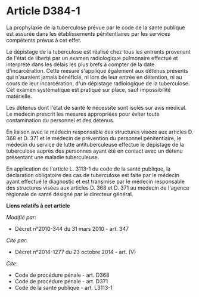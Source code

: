 # Article D384-1

La prophylaxie de la tuberculose prévue par le code de la santé publique est assurée dans les établissements pénitentiaires
par les services compétents prévus à cet effet. 

Le dépistage de la tuberculose est réalisé chez tous les entrants provenant de l'état de liberté par un examen radiologique
pulmonaire effectué et interprété dans les délais les plus brefs à compter de la date d'incarcération. Cette mesure
s'applique également aux détenus présents qui n'auraient jamais bénéficié, ni lors de leur entrée en détention, ni au cours
de leur incarcération, d'un dépistage radiologique de la tuberculose. Cet examen systématique est pratiqué sur place, sauf
impossibilité matérielle. 

Les détenus dont l'état de santé le nécessite sont isolés sur avis médical. Le médecin prescrit les mesures appropriées pour
éviter toute contamination du personnel et des détenus. 

En liaison avec le médecin responsable des structures visées aux articles D. 368 et D. 371 et le médecin de prévention du
personnel pénitentiaire, le médecin du service de lutte antituberculeuse effectue le dépistage de la tuberculose auprès des
personnes ayant été en contact avec un détenu présentant une maladie tuberculeuse. 

En application de l'article L. 3113-1 du code de la santé publique, la déclaration obligatoire des cas de tuberculose est
faite par le médecin ayant effectué le diagnostic et est transmise par le médecin responsable des structures visées aux
articles D. 368 et D. 371 au médecin de l'agence régionale de santé désigné par le directeur général.

**Liens relatifs à cet article**

_Modifié par_:

  - Décret n°2010-344 du 31 mars 2010 - art. 347

_Cité par_:

  - Décret n°2014-1277 du 23 octobre 2014 - art. (V)

_Cite_:

  - Code de procédure pénale - art. D368
  - Code de procédure pénale - art. D371
  - Code de la santé publique - art. L3113-1

